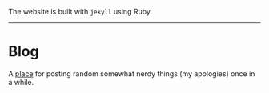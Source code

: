 The website is built with `jekyll` using Ruby.

---

# Blog

A [place](https://anastasia-sosnovskikh.github.io/blog/) for posting random somewhat nerdy things (my apologies) once in a while.


